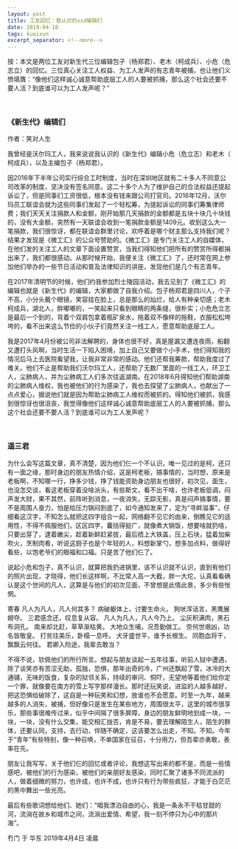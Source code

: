 ```yaml
---
layout: post
title: 工友回忆：我认识的xsd编辑们 
date: 2019-04-10
tags: kuaixun
excerpt_separator: <!--more-->
---
```


按：本文是两位工友对新生代三位编辑包子（杨郑君）、老木（柯成兵）、小危（危志立）的回忆。三位真心关注工人权益、为工人发声的有志青年被捕，也让他们义愤填膺：“像他们这样诚心诚意帮助底层工人的人要被抓捕，那么这个社会还要不要人活？到底谁可以为工人发声呢？”

<br>
<h3>《新生代》编辑们</h3>

作者：笑对人生

我曾经是沃尔玛工人，我来说说我认识的《新生代》编辑小危（危立志）和老木（ 柯成兵），以及主编包子（杨郑君）。

因2016年下半年公司实行综合工时制度，当时在深圳地区就有二十多人不同意公司改革的制度，坚决没有签名同意。这二十多个人为了维护自己的合法权益还提起诉讼了，但是同事们工资很低，根本没有钱来跟公司打官司。2016年12月，沃尔玛员工联谊会就为这些同事们发起了一个轻松筹，为提起诉讼的同事们筹集律师费；我们天天关注捐款人和金额，刚开始那几天捐款的金额都是五块十块几十块钱的，没有大金额，突然有一天联谊会收到一笔捐款金额是1409元。收到这么大一笔捐款，我们很惊讶，都在联谊会群里讨论，欢呼着是哪个财主那么支持我们呢？结果才发现是《微工汇》的公众号赞助的。《微工汇》是专门关注工人的自媒体，在他们发的关注工人的文章下面设置赞赏，当我们得知他们把所有的赞赏所得都捐出来了，我们都很感动。从那时候开始，我便关注《微工汇》了，还时常在网上参加他们举办的一些节日活动和普及法律知识的讲座，发现他们是几个有志青年。

在2017年清明节的时候，他们约我参加烈士陵园活动，我去见到了《微工汇》的编辑也就是《新生代》的编辑，大家都做了自我介绍。包子杨郑君是四川人，个子不高，小分头戴个眼镜，笑容挂在脸上，总是那么的灿烂，给人有种亲切感；老木柯成兵，湖北人，胖嘟嘟的，一笑起来只看到眼睛的两条缝，很朴实；小危危立志是最后一个到的，背着个双肩包拿着瓶矿泉水，拖着双不像样的拖鞋，衣服松松垮垮的，看不出来这么节俭的小伙子们竟然关注一线工人，愿意帮助底层工人。

我是2017年4月份被公司非法解聘的，身体也很不好，真是屋漏又遭连夜雨，船翻又遭打头风啊，当时生活一下陷入困境，加上自己又要做个小手术，他们得知我的情况后马上去医院看望我，让我非常非常的感动。他们还帮我筹款，帮助我度过了难关。他们不止是帮助我们沃尔玛工人，还帮助了无数厂里面的一线工人，环卫工人，尘肺病人，并为尘肺病工人们多次往返湖南。在2018年6月得知他们帮助湖南的尘肺病人维权，我也被他们的行为感染了，我也去探望了尘肺病人，也献出了一点点爱心，据说他们就是因为帮助尘肺病工人维权而被抓的。得知他们被抓，我感到很惊讶也很沮丧，我觉得像他们这样诚心诚意帮助底层工人的人要被抓捕，那么这个社会还要不要人活？到底谁可以为工人发声呢？

<br>
<h3>遥三君</h3>

为什么会写这篇文章，真不清楚，因为他们仨一个不认识，唯一见过的是柯，还只有一面之缘，那时身边的朋友热情介绍，这是柯老板，搞事情的，当时想，原来是老板啊，不知哪一行，挣多少钱，挣了钱能资助身边朋友也很好，初次见，面生，也没怎交谈，看这老板穿着没啥派头，有些斯文，看不出干啥，也许老板低调，闷声发大财，果不其然，前阵听到消息，一夜消失，无踪无影，真是闷声搞事情，要不是周围人奋力，怕是给压力锅闷到底了，如今通知发来了，定为“寻衅滋事”，仔细看这汉字，不知怎么就把这四字组合一起，网络翻不见它的由来，倒瞧见它的适用性，不得不佩服他们，区区四字，囊括得挺广，就像煮大锅饭，想要啥就扔啥，只要出芽了，逮着嫩尖，趁着新鲜赶紧拔，最后捂上大铁盖，压上石块，猛着加柴吹火，烹制肉肴，听说这厨子也是个年轻的人，料想新掌勺，想多加点料，做得好看些，以饱老爷们的眼福和口福。只是苦了他们仨了。

说起小危和包子，真不认识，就算把我扔进锅里，该不认识就不认识，直到有他们的照片出现，才晓得，他们长这样啊，不比常人高一大截，胖一大坨，认真看看确认是这个世间的凡人，这算是与他们的初次见面，不曾想是此情此景，多少有些怅惘。

寄春
凡人为凡人，凡人何其多？
病破躯体上，讨要生命火。
狗吠浑话言，黑鹰展翅夺。
三君感念还，叹息复从容。
凡人为凡人，凡人今乃上。
尘灰积满肉，黑石布洞孔。
南来却北赶，草草渐枯黄。
大地众生哺，况吾勤做工。
奈何世艰凶，功名皆敬皇。
打贫往美乐，卧榻一息呼。
犬牙盛世平，谁予长根生。
同胞血将干，飘飘云何往。
君卿入险途，我辈去敢当？

不得不说，钦佩他们的所行所言。想起与朋友谈起一五年往事，听前人狱中遭遇，除了谈笑亦有苦涩无助，孤独，恐惧，那年出奇的冷，广州还飘起了雪，冰冷的大通铺，无味的饭食，复杂的狱邻关系，持续的审问、恫吓，无望地等着他们给你定一个罪，就像要在南方的雪上写字那样漫长。那时还玩笑说，进监的人越多越好，把这恐惧给破除了，这自是一种玩笑和幻想，放谁也不会愿意。时至一九年，越来越多的人消失，被捕，但好像只是发生在某些地方，周围很太平，这里的城市很享乐，那些事很难传过来，似乎中间隔了很多屏障，身边的朋友鲜明地划成一块，一块，一块，没有什么交集，能交相汇拢否，肯是不易，要去理解陌生人，陌生的群体，还要认同，支持，去行动，伴随不确定，这该要怎么出走，不知。不知。今年于“青年”有些特别，像一种召唤，不单国家在征召，十分用力，但吾辈亦勇敢，表率在先。

朋友让我写写，关于他们仨的回忆或者评论，我想这写出来的都不是，而是一些情感吧，被他们的行为感染，被他们的亲朋好友感染，同时汇聚了诸多不同流派的人，做着细微的努力，也许成，也许不成，也许只有行为带些疯狂，才能于白茫茫的黑中舞出一些光亮。

最后有些歌词想给他们、她们：“唱我漂泊自由的心，我是一条永不干枯甘甜的河，流淌在故乡和城市之间，流淌出爱情、希望，我一刻不停只为心中的那片海”。

冇门 于 华东
2019年4月4日 凌晨

